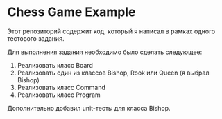 # Chess Game Example

Этот репозиторий содержит код, который я написал в рамках одного тестового задания.

Для выполнения задания необходимо было сделать следующее:

1. Реализовать класс Board
2. Реализовать один из классов Bishop, Rook или Queen (я выбрал Bishop)
3. Реализовать класс Command
4. Реализовать класс Program

Дополнительно добавил unit-тесты для класса Bishop.
